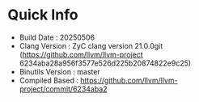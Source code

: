 # Quick Info
* Build Date : 20250506
* Clang Version : ZyC clang version 21.0.0git (https://github.com/llvm/llvm-project 6234aba28a956f3577e526d225b20874822e9c25)
* Binutils Version : master
* Compiled Based : https://github.com/llvm/llvm-project/commit/6234aba2

